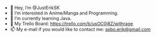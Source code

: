 - 👋 Hey, I’m @JustErikSK
- 👀 I’m interested in Anime/Manga and Programming.
- 🌱 I’m currently learning Java.
- 📝 My Trello Board: https://trello.com/b/usOC0j8Z/withrage
- 📫 My e-mail if you would like to contact me: sebo.erik@gmail.com

<!---
JustErikSK/JustErikSK is a ✨ special ✨ repository because its `README.md` (this file) appears on your GitHub profile.
You can click the Preview link to take a look at your changes.
--->
